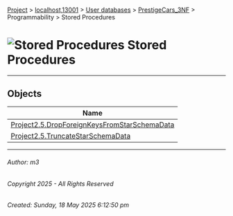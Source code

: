 #### 

[Project](../../../../../index.md) > [localhost,13001](../../../../index.md) > [User databases](../../../index.md) > [PrestigeCars_3NF](../../index.md) > Programmability > Stored Procedures

# ![Stored Procedures](../../../../../Images/StoredProcedure32.png) Stored Procedures

---

## <a name="#objects"></a>Objects

| Name |
|---|
| [Project2.5.DropForeignKeysFromStarSchemaData](Project2.5_DropForeignKeysFromStarSchemaData.md) |
| [Project2.5.TruncateStarSchemaData](Project2.5_TruncateStarSchemaData.md) |


---

###### Author:  m3

###### Copyright 2025 - All Rights Reserved

###### Created: Sunday, 18 May 2025 6:12:50 pm

